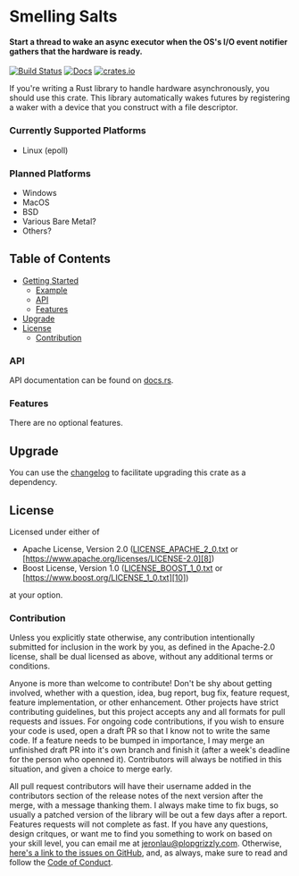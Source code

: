 # Smelling Salts

#### Start a thread to wake an async executor when the OS's I/O event notifier gathers that the hardware is ready.

[![Build Status](https://api.travis-ci.org/AldaronLau/smelling_salts.svg?branch=master)](https://travis-ci.org/AldaronLau/smelling_salts)
[![Docs](https://docs.rs/smelling_salts/badge.svg)][0]
[![crates.io](https://img.shields.io/crates/v/smelling_salts.svg)](https://crates.io/crates/smelling_salts)

If you're writing a Rust library to handle hardware asynchronously, you should
use this crate.  This library automatically wakes futures by registering a waker
with a device that you construct with a file descriptor.

### Currently Supported Platforms
- Linux (epoll)

### Planned Platforms
- Windows
- MacOS
- BSD
- Various Bare Metal?
- Others?

## Table of Contents
- [Getting Started](#getting-started)
   - [Example](#example)
   - [API](#api)
   - [Features](#features)
- [Upgrade](#upgrade)
- [License](#license)
   - [Contribution](#contribution)

### API
API documentation can be found on [docs.rs][0].

### Features
There are no optional features.

## Upgrade
You can use the [changelog][3] to facilitate upgrading this crate as a
dependency.

## License
Licensed under either of
 - Apache License, Version 2.0 ([LICENSE_APACHE_2_0.txt][7]
   or [https://www.apache.org/licenses/LICENSE-2.0][8])
 - Boost License, Version 1.0 ([LICENSE_BOOST_1_0.txt][9]
   or [https://www.boost.org/LICENSE_1_0.txt][10])

at your option.

### Contribution
Unless you explicitly state otherwise, any contribution intentionally submitted
for inclusion in the work by you, as defined in the Apache-2.0 license, shall be
dual licensed as above, without any additional terms or conditions.

Anyone is more than welcome to contribute!  Don't be shy about getting involved,
whether with a question, idea, bug report, bug fix, feature request, feature
implementation, or other enhancement.  Other projects have strict contributing
guidelines, but this project accepts any and all formats for pull requests and
issues.  For ongoing code contributions, if you wish to ensure your code is
used, open a draft PR so that I know not to write the same code.  If a feature
needs to be bumped in importance, I may merge an unfinished draft PR into it's
own branch and finish it (after a week's deadline for the person who openned
it).  Contributors will always be notified in this situation, and given a choice
to merge early.

All pull request contributors will have their username added in the contributors
section of the release notes of the next version after the merge, with a message
thanking them.  I always make time to fix bugs, so usually a patched version of
the library will be out a few days after a report.  Features requests will not
complete as fast.  If you have any questions, design critques, or want me to
find you something to work on based on your skill level, you can email me at
[jeronlau@plopgrizzly.com](mailto:jeronlau@plopgrizzly.com).  Otherwise,
[here's a link to the issues on GitHub][12], and, as always, make sure to read
and follow the [Code of Conduct][11].

[0]: https://docs.rs/smelling_salts
[1]: https://crates.io/crates/smelling_salts
[2]: https://github.com/AldaronLau/smelling_salts/actions?query=workflow%3Atests
[3]: https://github.com/AldaronLau/smelling_salts/blob/main/CHANGELOG.md
[4]: https://github.com/AldaronLau/smelling_salts/blob/main/README.md
[5]: https://github.com/AldaronLau/smelling_salts
[6]: https://aldaronlau.com/
[7]: https://github.com/AldaronLau/smelling_salts/blob/main/LICENSE-APACHE
[8]: https://www.apache.org/licenses/LICENSE-2.0
[9]: https://github.com/AldaronLau/smelling_salts/blob/main/LICENSE_BOOST_1_0.txt
[10]: https://www.boost.org/LICENSE_1_0.txt
[11]: https://github.com/AldaronLau/smelling_salts/blob/main/CODE_OF_CONDUCT.md
[12]: https://github.com/AldaronLau/smelling_salts/issues
